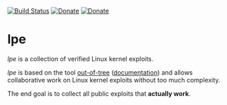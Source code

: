 [![Build Status](https://travis-ci.com/jollheef/lpe.svg?token=zicz46m8NFxnviUYXSnx&branch=master)](https://travis-ci.com/jollheef/lpe)
[![Donate](https://img.shields.io/badge/donate-paypal-green.svg)](https://www.paypal.com/cgi-bin/webscr?cmd=_s-xclick&hosted_button_id=R8W2UQPZ5X5JE&source=url)
[![Donate](https://img.shields.io/badge/donate-bitcoin-green.svg)](https://blockchair.com/bitcoin/address/bc1q23fyuq7kmngrgqgp6yq9hk8a5q460f39m8nv87)

# lpe

*lpe* is a collection of verified Linux kernel exploits.

*lpe* is based on the tool [out-of-tree](https://out-of-tree.io/) ([documentation](https://out-of-tree.readthedocs.io/)) and allows collaborative work on Linux kernel exploits without too much complexity.

The end goal is to collect all public exploits that **actually work**.
